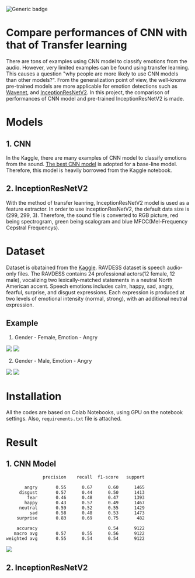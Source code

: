 ![Generic badge](https://img.shields.io/badge/version-1.1.1-green.svg)
# Compare performances of CNN with that of Transfer learning
There are tons of examples using CNN model to classify emotions from the audio. However, very limited examples can be found using transfer learning. This causes a question  "why people are more likely to use CNN models than other models?". From the generalization point of view, the well-knonw pre-trained models are more applicable for emotion detections such as [Wavenet](https://deepmind.com/blog/article/wavenet-generative-model-raw-audio), and [InceptionResNetV2](https://arxiv.org/abs/1602.07261). In this project, the comparison of performances of CNN model and pre-trained InceptionResNetV2 is made. 
# Models
## 1. CNN 
In the Kaggle, there are many examples of CNN model to classify emotions from the sound. [The best CNN model](https://www.kaggle.com/ejlok1/audio-emotion-part-3-baseline-model) is adopted for a base-line model. Therefore, this model is heavily borrowed from the Kaggle notebook. 
## 2. InceptionResNetV2
With the method of transfer leanring, InceptionResNetV2 model is used as a feature extractor. In order to use InceptionResNetV2, the default data size is (299, 299, 3). Therefore, the sound file is converted to RGB picture, red being spectrogram, green being scalogram and blue MFCC(Mel-Frequency Cepstral Frequencys). 

# Dataset
Dataset is obatained from the [Kaggle](https://www.kaggle.com/uwrfkaggler/ravdess-emotional-speech-audio). RAVDESS dataset is speech audio-only files. The RAVDESS contains 24 professional actors(12 female, 12 male), vocalizing two lexically-matched statements in a neutral North American accent. Speech emotions includes calm, happy, sad, angry, fearful, surprise, and disgust expressions. Each expression is produced at two levels of emotional intensity (normal, strong), with an additional neutral expression.

Example
------------------------------------
1. Gender - Female, Emotion - Angry 
<div>
  <img src = "https://user-images.githubusercontent.com/70493869/104118197-88b2f380-536a-11eb-9a3e-b0d0c01d700f.png"></img>
  <img src = "https://user-images.githubusercontent.com/70493869/104120027-109efa80-5377-11eb-9c83-3c7f9d84421a.png"></img>
</div>

2. Gender - Male, Emotion - Angry 
<div>
  <img src = "https://user-images.githubusercontent.com/70493869/104120065-5491ff80-5377-11eb-8097-bfef1573ae99.png"></img>
  <img src = "https://user-images.githubusercontent.com/70493869/104120066-552a9600-5377-11eb-8239-440cd642df0d.png"></img>
</div>

# Installation
All the codes are based on Colab Notebooks, using GPU on the notebook settings. Also, `requirements.txt` file is attached. 


# Result

## 1. CNN Model

```
              precision    recall  f1-score   support

       angry       0.55      0.67      0.60      1465
     disgust       0.57      0.44      0.50      1413
        fear       0.46      0.48      0.47      1393
       happy       0.43      0.57      0.49      1467
     neutral       0.59      0.52      0.55      1429
         sad       0.58      0.48      0.53      1473
    surprise       0.83      0.69      0.75       482

    accuracy                           0.54      9122
   macro avg       0.57      0.55      0.56      9122
weighted avg       0.55      0.54      0.54      9122
```
<div>
  <img src = "https://user-images.githubusercontent.com/70493869/104126335-448e1600-539f-11eb-9132-038b57894018.png"></img>
</div>



## 2. InceptionResNetV2







